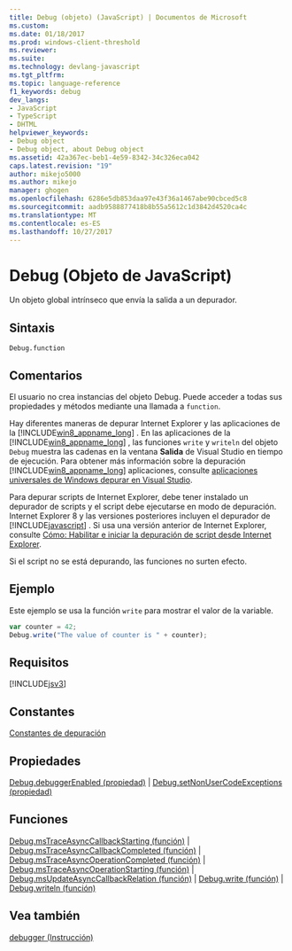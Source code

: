 ```yaml
---
title: Debug (objeto) (JavaScript) | Documentos de Microsoft
ms.custom: 
ms.date: 01/18/2017
ms.prod: windows-client-threshold
ms.reviewer: 
ms.suite: 
ms.technology: devlang-javascript
ms.tgt_pltfrm: 
ms.topic: language-reference
f1_keywords: debug
dev_langs:
- JavaScript
- TypeScript
- DHTML
helpviewer_keywords:
- Debug object
- Debug object, about Debug object
ms.assetid: 42a367ec-beb1-4e59-8342-34c326eca042
caps.latest.revision: "19"
author: mikejo5000
ms.author: mikejo
manager: ghogen
ms.openlocfilehash: 6286e5db853daa97e43f36a1467abe90cbced5c8
ms.sourcegitcommit: aadb9588877418b8b55a5612c1d3842d4520ca4c
ms.translationtype: MT
ms.contentlocale: es-ES
ms.lasthandoff: 10/27/2017
---
```

# <a name="debug-object-javascript"></a>Debug (Objeto de JavaScript)
Un objeto global intrínseco que envía la salida a un depurador.  
  
## <a name="syntax"></a>Sintaxis  
  
```  
Debug.function  
```  
  
## <a name="remarks"></a>Comentarios  
 El usuario no crea instancias del objeto Debug. Puede acceder a todas sus propiedades y métodos mediante una llamada a `function`.  
  
 Hay diferentes maneras de depurar Internet Explorer y las aplicaciones de la [!INCLUDE[win8_appname_long](../../javascript/includes/win8-appname-long-md.md)] . En las aplicaciones de la [!INCLUDE[win8_appname_long](../../javascript/includes/win8-appname-long-md.md)] , las funciones `write` y `writeln` del objeto `Debug` muestra las cadenas en la ventana **Salida** de Visual Studio en tiempo de ejecución. Para obtener más información sobre la depuración [!INCLUDE[win8_appname_long](../../javascript/includes/win8-appname-long-md.md)] aplicaciones, consulte [aplicaciones universales de Windows depurar en Visual Studio](/visualstudio/debugger/debugging-windows-store-and-windows-universal-apps.md).  
  
 Para depurar scripts de Internet Explorer, debe tener instalado un depurador de scripts y el script debe ejecutarse en modo de depuración. Internet Explorer 8 y las versiones posteriores incluyen el depurador de [!INCLUDE[javascript](../../javascript/includes/javascript-md.md)] . Si usa una versión anterior de Internet Explorer, consulte [Cómo: Habilitar e iniciar la depuración de script desde Internet Explorer](http://go.microsoft.com/fwlink/?LinkId=133801).  
  
 Si el script no se está depurando, las funciones no surten efecto.  
  
## <a name="example"></a>Ejemplo  
 Este ejemplo se usa la función `write` para mostrar el valor de la variable.  
  
```JavaScript  
var counter = 42;  
Debug.write("The value of counter is " + counter);  
```  
  
## <a name="requirements"></a>Requisitos  
 [!INCLUDE[jsv3](../../javascript/reference/includes/jsv3-md.md)]  
  
## <a name="constants"></a>Constantes  
 [Constantes de depuración](../../javascript/reference/debug-constants.md)  
  
## <a name="properties"></a>Propiedades  
 [Debug.debuggerEnabled (propiedad)](../../javascript/reference/debug-debuggerenabled-property.md) &#124; [Debug.setNonUserCodeExceptions (propiedad)](../../javascript/reference/debug-setnonusercodeexceptions-property.md)  
  
## <a name="functions"></a>Funciones  
 [Debug.msTraceAsyncCallbackStarting (función)](../../javascript/reference/debug-mstraceasynccallbackstarting-function.md) &#124; [Debug.msTraceAsyncCallbackCompleted (función)](../../javascript/reference/debug-mstraceasynccallbackcompleted-function.md) &#124; [Debug.msTraceAsyncOperationCompleted (función)](../../javascript/reference/debug-mstraceasyncoperationcompleted-function.md) &#124; [Debug.msTraceAsyncOperationStarting (función)](../../javascript/reference/debug-mstraceasyncoperationstarting-function.md) &#124; [Debug.msUpdateAsyncCallbackRelation (función)](../../javascript/reference/debug-msupdateasynccallbackrelation-function.md) &#124; [Debug.write (función)](../../javascript/reference/debug-write-function-javascript.md) &#124; [Debug.writeln (función)](../../javascript/reference/debug-writeln-function-javascript.md)  
  
## <a name="see-also"></a>Vea también  
 [debugger (Instrucción)](../../javascript/reference/debugger-statement-javascript.md)